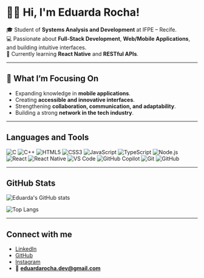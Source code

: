 # 👩‍💻 Hi, I'm Eduarda Rocha!

🎓 Student of **Systems Analysis and Development** at IFPE – Recife.  
💻 Passionate about **Full-Stack Development**, **Web/Mobile Applications**, and building intuitive interfaces.  
🚀 Currently learning **React Native** and **RESTful APIs**.  

---

## 🔹 What I’m Focusing On
- Expanding knowledge in **mobile applications**. 
- Creating **accessible and innovative interfaces**.  
- Strengthening **collaboration, communication, and adaptability**.  
- Building a strong **network in the tech industry**.  

---

## Languages and Tools

![C](https://img.shields.io/badge/C-A8B9CC?style=for-the-badge&logo=c&logoColor=black)
![C++](https://img.shields.io/badge/C++-00599C?style=for-the-badge&logo=cplusplus&logoColor=white)
![HTML5](https://img.shields.io/badge/HTML5-E34F26?style=for-the-badge&logo=html5&logoColor=white)
![CSS3](https://img.shields.io/badge/CSS3-1572B6?style=for-the-badge&logo=css3&logoColor=white)
![JavaScript](https://img.shields.io/badge/JavaScript-F7DF1E?style=for-the-badge&logo=javascript&logoColor=black)
![TypeScript](https://img.shields.io/badge/TypeScript-3178C6?style=for-the-badge&logo=typescript&logoColor=white)
![Node.js](https://img.shields.io/badge/Node.js-339933?style=for-the-badge&logo=nodedotjs&logoColor=white)
![React](https://img.shields.io/badge/React-20232A?style=for-the-badge&logo=react&logoColor=61DAFB)
![React Native](https://img.shields.io/badge/React%20Native-20232A?style=for-the-badge&logo=react&logoColor=61DAFB)
![VS Code](https://img.shields.io/badge/VS%20Code-007ACC?style=for-the-badge&logo=visualstudiocode&logoColor=white)
![GitHub Copilot](https://img.shields.io/badge/Copilot-000000?style=for-the-badge&logo=githubcopilot&logoColor=white)
![Git](https://img.shields.io/badge/Git-F05032?style=for-the-badge&logo=git&logoColor=white)
![GitHub](https://img.shields.io/badge/GitHub-181717?style=for-the-badge&logo=github&logoColor=white)

---

## GitHub Stats
![Eduarda's GitHub stats](https://github-readme-stats.vercel.app/api?username=EduardaRFSousa&show_icons=true&theme=radical)

![Top Langs](https://github-readme-stats.vercel.app/api/top-langs/?username=EduardaRFSousa&layout=compact&theme=radical)

---

## Connect with me
- [LinkedIn](https://www.linkedin.com/in/eduarda-rocha-full-stack-dev)  
- [GitHub](https://github.com/EduardaRFSousa)
- [Instagram](https://www.instagram.com/_viniidu/?next=%2F) 
- 📧 **eduardarocha.dev@gmail.com**
